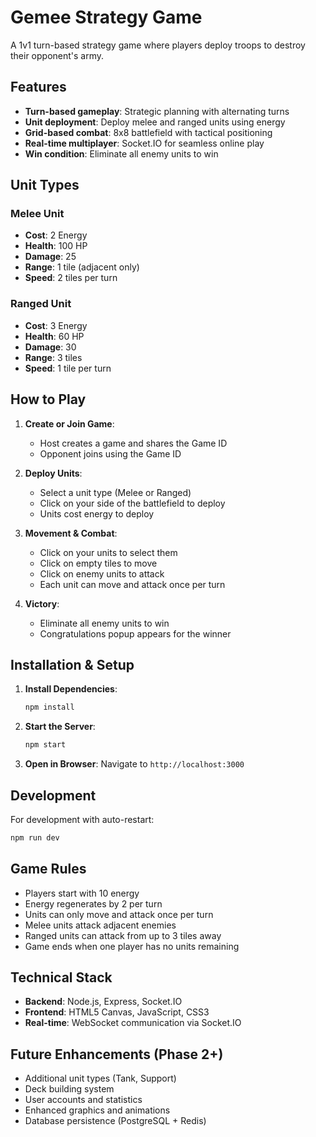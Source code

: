 # Gemee Strategy Game

A 1v1 turn-based strategy game where players deploy troops to destroy their opponent's army.

## Features

- **Turn-based gameplay**: Strategic planning with alternating turns
- **Unit deployment**: Deploy melee and ranged units using energy
- **Grid-based combat**: 8x8 battlefield with tactical positioning
- **Real-time multiplayer**: Socket.IO for seamless online play
- **Win condition**: Eliminate all enemy units to win

## Unit Types

### Melee Unit
- **Cost**: 2 Energy
- **Health**: 100 HP
- **Damage**: 25
- **Range**: 1 tile (adjacent only)
- **Speed**: 2 tiles per turn

### Ranged Unit
- **Cost**: 3 Energy
- **Health**: 60 HP
- **Damage**: 30
- **Range**: 3 tiles
- **Speed**: 1 tile per turn

## How to Play

1. **Create or Join Game**: 
   - Host creates a game and shares the Game ID
   - Opponent joins using the Game ID

2. **Deploy Units**:
   - Select a unit type (Melee or Ranged)
   - Click on your side of the battlefield to deploy
   - Units cost energy to deploy

3. **Movement & Combat**:
   - Click on your units to select them
   - Click on empty tiles to move
   - Click on enemy units to attack
   - Each unit can move and attack once per turn

4. **Victory**:
   - Eliminate all enemy units to win
   - Congratulations popup appears for the winner

## Installation & Setup

1. **Install Dependencies**:
   ```bash
   npm install
   ```

2. **Start the Server**:
   ```bash
   npm start
   ```

3. **Open in Browser**:
   Navigate to `http://localhost:3000`

## Development

For development with auto-restart:
```bash
npm run dev
```

## Game Rules

- Players start with 10 energy
- Energy regenerates by 2 per turn
- Units can only move and attack once per turn
- Melee units attack adjacent enemies
- Ranged units can attack from up to 3 tiles away
- Game ends when one player has no units remaining

## Technical Stack

- **Backend**: Node.js, Express, Socket.IO
- **Frontend**: HTML5 Canvas, JavaScript, CSS3
- **Real-time**: WebSocket communication via Socket.IO

## Future Enhancements (Phase 2+)

- Additional unit types (Tank, Support)
- Deck building system
- User accounts and statistics
- Enhanced graphics and animations
- Database persistence (PostgreSQL + Redis)
